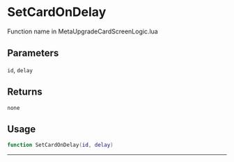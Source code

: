 # SetCardOnDelay
Function name in MetaUpgradeCardScreenLogic.lua
## Parameters
`id`, `delay`
## Returns
`none`
## Usage
```lua
function SetCardOnDelay(id, delay)
```
---
